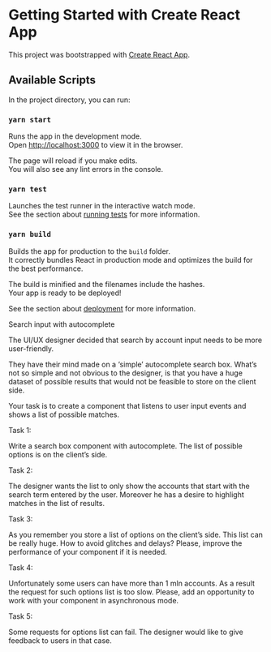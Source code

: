 # Getting Started with Create React App

This project was bootstrapped with [Create React App](https://github.com/facebook/create-react-app).

## Available Scripts

In the project directory, you can run:

### `yarn start`

Runs the app in the development mode.\
Open [http://localhost:3000](http://localhost:3000) to view it in the browser.

The page will reload if you make edits.\
You will also see any lint errors in the console.

### `yarn test`

Launches the test runner in the interactive watch mode.\
See the section about [running tests](https://facebook.github.io/create-react-app/docs/running-tests) for more information.

### `yarn build`

Builds the app for production to the `build` folder.\
It correctly bundles React in production mode and optimizes the build for the best performance.

The build is minified and the filenames include the hashes.\
Your app is ready to be deployed!

See the section about [deployment](https://facebook.github.io/create-react-app/docs/deployment) for more information.

Search input with autocomplete

The UI/UX designer decided that search by account input needs to be more user-friendly.

They have their mind made on a ‘simple’ autocomplete search box.
What’s not so simple and not obvious to the designer,
is that you have a huge dataset of possible results that would
not be feasible to store on the client side.

Your task is to create a component that listens to user input events and shows
a list of possible matches.

Task 1:

Write a search box component with autocomplete.
The list of possible options is on the client’s side.

Task 2:

The designer wants the list to only show the accounts that start with
the search term entered by the user. Moreover he has a desire to highlight matches
in the list of results.

Task 3:

As you remember you store a list of options on the client’s side.
This list can be really huge. How to avoid glitches and delays?
Please, improve the performance of your component if it is needed.

Task 4:

Unfortunately some users can have more than 1 mln accounts.
As a result the request for such options list is too slow.
Please, add an opportunity to work with your component in asynchronous mode.

Task 5:

Some requests for options list can fail.
The designer would like to give feedback to users in that case.
